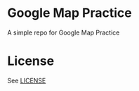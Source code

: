 # Google Map Practice

A simple repo for Google Map Practice

# License

See [LICENSE](https://github.com/eneim/Google_Map_Practice/blob/master/LICENSE.md)
